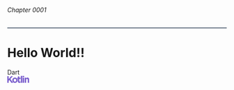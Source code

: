 <body>

<h6>Chapter 0001</h6>


<hr style="height:2px;border-width:0;color:#606D7E;background-color:#606D7E">

<h1>Hello World!!</h1>

<div>
    <span>Dart</span>   
</div>
<div>
    <img width="10%" src="../../assets/kotlin/kotlin.svg"/>
</div>

</body>

